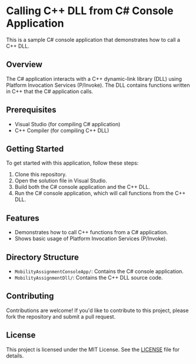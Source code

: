 # Calling C++ DLL from C# Console Application

This is a sample C# console application that demonstrates how to call a C++ DLL.

## Overview

The C# application interacts with a C++ dynamic-link library (DLL) using Platform Invocation Services (P/Invoke). The DLL contains functions written in C++ that the C# application calls.

## Prerequisites

- Visual Studio (for compiling C# application)
- C++ Compiler (for compiling C++ DLL)

## Getting Started

To get started with this application, follow these steps:

1. Clone this repository.
2. Open the solution file in Visual Studio.
3. Build both the C# console application and the C++ DLL.
4. Run the C# console application, which will call functions from the C++ DLL.

## Features

- Demonstrates how to call C++ functions from a C# application.
- Shows basic usage of Platform Invocation Services (P/Invoke).

## Directory Structure

- `MobilityAssignmentConsoleApp/`: Contains the C# console application.
- `MobilityAssignmentDll/`: Contains the C++ DLL source code.

## Contributing

Contributions are welcome! If you'd like to contribute to this project, please fork the repository and submit a pull request.

## License

This project is licensed under the MIT License. See the [LICENSE](LICENSE) file for details.
